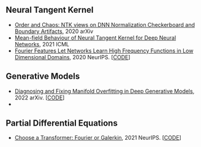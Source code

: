 ## Neural Tangent Kernel
- [Order and Chaos: NTK views on DNN Normalization Checkerboard and Boundary Artifacts](https://arxiv.org/pdf/1907.05715.pdf), 2020 arXiv 
- [Mean-field Behaviour of Neural Tangent Kernel for Deep Neural Networks](https://arxiv.org/pdf/1905.13654.pdf), 2021 ICML
- [Fourier Features Let Networks Learn High Frequency Functions in Low Dimensional Domains](https://arxiv.org/pdf/2006.10739.pdf), 2020 NeurIPS. [[CODE](https://github.com/tancik/fourier-feature-networks)]





## Generative Models
- [Diagnosing and Fixing Manifold Overfitting in Deep Generative Models](https://arxiv.org/pdf/2204.07172.pdf), 2022 arXiv. [[CODE](https://github.com/layer6ai-labs/two_step_zoo)]
- 




## Partial Differential Equations
- [Choose a Transformer: Fourier or Galerkin](https://arxiv.org/pdf/2105.14995.pdf), 2021 NeurIPS. [[CODE](https://github.com/scaomath/galerkin-transformer)]
